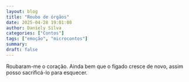 ```yaml
---
layout: blog
title: "Roubo de órgãos"
date: 2025-04-28 19:01:08
author: Daniely Silva
categories: ["Contos"]
tags: ["emoção", "microcontos"]
summary:
draft: false
---
```


Roubaram-me o coração. Ainda bem que o fígado cresce de novo, assim posso sacrificá-lo para esquecer.
